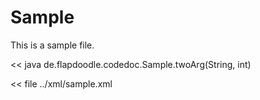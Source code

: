 # Sample

This is a sample file.

<< java de.flapdoodle.codedoc.Sample.twoArg(String, int)

<< file ../xml/sample.xml

